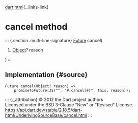 [dart:html](../../dart-html/dart-html-library){._links-link}

cancel method
=============

::: {.section .multi-line-signature}
[Future](../../dart-async/future-class) cancel(

1.  [Object](../../dart-core/object-class)? reason

)
:::

Implementation {#source}
--------------

``` {.language-dart data-language="dart"}
Future cancel(Object? reason) =>
    promiseToFuture(JS("", "#.cancel(#)", this, reason));
```

::: {._attribution}
© 2012 the Dart project authors\
Licensed under the BSD 3-Clause \"New\" or \"Revised\" License.\
<https://api.dart.dev/stable/2.18.5/dart-html/UnderlyingSourceBase/cancel.html>
:::
